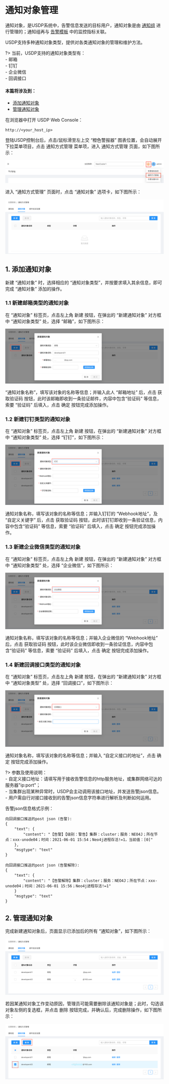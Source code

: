 # 通知对象管理

通知对象，是USDP系统中，告警信息发送的目标用户，通知对象是由 [通知组](usdpdc/guide_v2/alarmInform_group)  进行管理的；通知组再与 [告警模板](usdpdc/guide_v2/alarmTemplate) 中的监控指标关联。

USDP支持多种通知对象类型，提供对各类通知对象的管理和维护方法。

?> 当前，USDP支持的通知对象类型有：</br>- 邮箱</br>- 钉钉</br>- 企业微信</br>- 回调接口



#### 本篇将涉及到：

- [添加通知对象](usdpdc/guide_v2/alarmInform_object?id=_1-添加通知对象)
- [管理通知对象](usdpdc/guide_v2/alarmInform_object?id=_2-管理通知对象)



在浏览器中打开 USDP Web Console：

~~~URL
http://<your_host_ip>
~~~

登陆USDP控制台后，点击/鼠标滑至左上交 “橙色警报器” 图表位置，会自动展开下拉菜单项目，点击 <kbd>通知方式管理</kbd> 菜单项，进入 通知方式管理 页面，如下图所示：

![](../images/1.0.x/webconsole/alarm/set_emailserver/notify_usdp_entrance.png)

进入 “通知方式管理” 页面时，点击 “通知对象” 选项卡，如下图所示：

![](../images/1.0.x/webconsole/alarm/notification_object/notify_usdp_set_notifyobject.png)



## 1. 添加通知对象

新建 “通知对象” 时，选择相应的 “通知对象类型”，并按要求填入其余信息，即可完成 “通知对象” 添加的操作。



### 1.1 新建邮箱类型的通知对象

在 “通知对象” 标签页，点击左上角 <kbd>新建</kbd> 按钮，在弹出的 “新建通知对象” 对方框中 “通知对象类型” 处，选择 “邮箱”，如下图所示：

![](../images/1.0.x/webconsole/alarm/notification_object/notify_usdp_set_notifyobject_email.png)

“通知对象名称”，填写该对象的名称等信息；并输入此人 “邮箱地址” 后，点击 <kbd>获取验证码</kbd> 按钮，此时该邮箱即收到一条验证邮件，内容中包含“验证码” 等信息，索要 “验证码” 后填入，点击 <kbd>确定</kbd> 按钮完成添加操作。



### 1.2 新建钉钉类型的通知对象

在 “通知对象” 标签页，点击左上角 <kbd>新建</kbd> 按钮，在弹出的 “新建通知对象” 对方框中 “通知对象类型” 处，选择 “钉钉”，如下图所示：

![](../images/1.0.x/webconsole/alarm/notification_object/notify_usdp_set_notifyobject_dingding.png)

通知对象名称，填写该对象的名称等信息；并输入钉钉的 “Webhook地址”，及 “自定义关键字” 后，点击 <kbd>获取验证码</kbd> 按钮，此时该钉钉即收到一条验证信息，内容中包含“验证码” 等信息，索要 “验证码” 后填入，点击 <kbd>确定</kbd> 按钮完成添加操作。



### 1.3 新建企业微信类型的通知对象

在 “通知对象” 标签页，点击左上角 <kbd>新建</kbd> 按钮，在弹出的 “新建通知对象” 对方框中 “通知对象类型” 处，选择 “企业微信”，如下图所示：

![](../images/1.0.x/webconsole/alarm/notification_object/notify_usdp_set_notifyobject_qiwei.png)

通知对象名称，填写该对象的名称等信息；并输入企业微信的 “Webhook地址” 后，点击 <kbd>获取验证码</kbd> 按钮，此时该企业微信即收到一条验证信息，内容中包含“验证码” 等信息，索要 “验证码” 后填入，点击 <kbd>确定</kbd> 按钮完成添加操作。



### 1.4 新建回调接口类型的通知对象

在 “通知对象” 标签页，点击左上角 <kbd>新建</kbd> 按钮，在弹出的 “新建通知对象” 对方框中 “通知对象类型” 处，选择 “回调接口”，如下图所示：

![](../images/1.0.x/webconsole/alarm/notification_object/notify_usdp_set_notifyobject_api.png)

通知对象名称，填写该对象的名称等信息；并输入 “自定义接口的地址”，点击 <kbd>确定</kbd> 按钮完成添加操作。

?> 参数及使用说明：</br> - 自定义接口地址：请填写用于接收告警信息的http服务地址，或集群网络可达的服务器"ip:port"；</br> - 当集群出现某种异常时，USDP会主动调用该接口地址，并发送告警json信息。</br> - 用户需自行对接口接收到的告警json信息字符串进行解析及判断如何运用。

告警json信息格式示例：

```
向回调接口推送的post json (告警):
{
    "text": {
        "content": "【告警】【级别：警告】集群：cluster；服务：NEO4J；所在节点：xxx-unode04；时间：2021-06-01 15:54；Neo4j进程存活!=1，当前值：[0]"
    },
    "msgtype": "text"
}

向回调接口推送的post json (告警解除):
{
    "text": {
        "content": "【告警解除】集群：cluster；服务：NEO4J；所在节点：xxx-unode04；时间：2021-06-01 15:56；Neo4j进程存活!=1"
    }
    "msgtype": "text"
}
```



## 2. 管理通知对象

完成新建通知对象后，页面显示已添加后的所有 “通知对象”，如下图所示：

![](../images/1.0.x/webconsole/alarm/notification_object/notify_usdp_set_notifyobject_down.png)

若因某通知对象工作变动原因，管理员可能需要删除该通知对象是；此时，勾选该对象左侧的复选框，并点击 <kbd>删除</kbd> 按钮完成，并确认后，完成删除操作，如下图所示：

![](../images/1.0.x/webconsole/alarm/notification_object/notify_usdp_notifyobject_delete.png)
